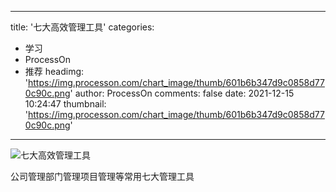 
---
title: '七大高效管理工具'
categories: 
 - 学习
 - ProcessOn
 - 推荐
headimg: 'https://img.processon.com/chart_image/thumb/601b6b347d9c0858d770c90c.png'
author: ProcessOn
comments: false
date: 2021-12-15 10:24:47
thumbnail: 'https://img.processon.com/chart_image/thumb/601b6b347d9c0858d770c90c.png'
---

<div>   
<img class="thumb" alt="七大高效管理工具" src="https://img.processon.com/chart_image/thumb/601b6b347d9c0858d770c90c.png" referrerpolicy="no-referrer">
<p>公司管理部门管理项目管理等常用七大管理工具</p>  
</div>
            